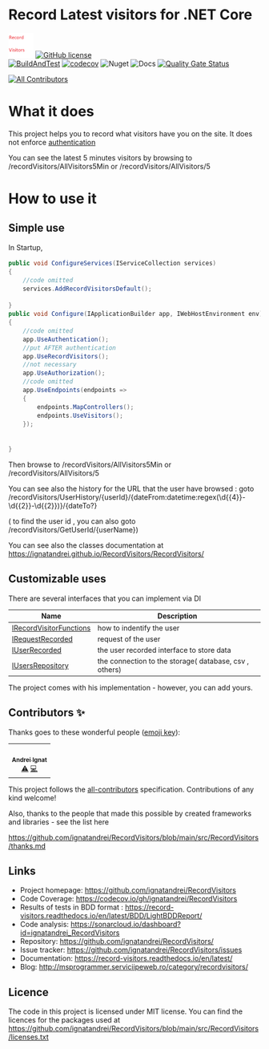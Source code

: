 
# Record Latest visitors for .NET Core 

<img src="https://github.com/ignatandrei/RecordVisitors/raw/main/docs/rv.png" width="50px"  height="50px" style="height: 50px; width:50px;" /> [![GitHub license](https://img.shields.io/badge/license-MIT-blue.svg)](https://github.com/ignatandrei/RecordVisitors/blob/master/LICENSE)  
[![BuildAndTest](https://github.com/ignatandrei/RecordVisitors/actions/workflows/dotnet.yml/badge.svg)](https://github.com/ignatandrei/RecordVisitors/actions/workflows/dotnet.yml) 
[![codecov](https://codecov.io/gh/ignatandrei/RecordVisitors/branch/main/graph/badge.svg?token=ur3OvnDoGh)](https://codecov.io/gh/ignatandrei/RecordVisitors)
![Nuget](https://img.shields.io/nuget/v/recordvisitors) ![Docs](https://readthedocs.org/projects/record-visitors/badge/?version=latest)
 [![Quality Gate Status](https://sonarcloud.io/api/project_badges/measure?project=ignatandrei_RecordVisitors&metric=alert_status)](https://sonarcloud.io/dashboard?id=ignatandrei_RecordVisitors)

<!-- ALL-CONTRIBUTORS-BADGE:START - Do not remove or modify this section -->
[![All Contributors](https://img.shields.io/badge/all_contributors-1-orange.svg?style=flat-square)](#contributors-)
<!-- ALL-CONTRIBUTORS-BADGE:END -->



# What it does

This project helps you to record what visitors have you on the site. It does not enforce [authentication](https://docs.microsoft.com/en-us/aspnet/core/security/authentication/?view=aspnetcore-5.0)

You can see the latest 5 minutes visitors by browsing to /recordVisitors/AllVisitors5Min or /recordVisitors/AllVisitors/5 

# How to use it

## Simple use

In Startup, 
```csharp
public void ConfigureServices(IServiceCollection services)
{
    //code omitted
    services.AddRecordVisitorsDefault();
    
}
public void Configure(IApplicationBuilder app, IWebHostEnvironment env)
{
    //code omitted 
    app.UseAuthentication();
    //put AFTER authentication
    app.UseRecordVisitors();
    //not necessary
    app.UseAuthorization();
    //code omitted
    app.UseEndpoints(endpoints =>
    {
        endpoints.MapControllers();
        endpoints.UseVisitors();
    });


}

```

Then browse to /recordVisitors/AllVisitors5Min or /recordVisitors/AllVisitors/5


You can see also the history for the URL that the user have browsed : goto 
/recordVisitors/UserHistory/{userId}/{dateFrom:datetime:regex(\\d{{4}}-\\d{{2}}-\\d{{2}})}/{dateTo?}

( to find the user id , you can also goto /recordVisitors/GetUserId/{userName})

You can see also the classes documentation at https://ignatandrei.github.io/RecordVisitors/RecordVisitors/


## Customizable uses

There are several interfaces that you can implement via DI


| Name                                                        | Description                                            |
| ----------------------------------------------------------- | ------------------------------------------------------ |
| [IRecordVisitorFunctions](IRecordVisitorFunctions/index.md) | how to indentify the user                              |
| [IRequestRecorded](IRequestRecorded/index.md)               | request of the user                                    |
| [IUserRecorded](IUserRecorded/index.md)                     | the user recorded interface to store data              |
| [IUsersRepository](IUsersRepository/index.md)               | the connection to the storage( database, csv , others) |



The project comes with his implementation - however, you can add yours.


## Contributors ✨

Thanks goes to these wonderful people ([emoji key](https://allcontributors.org/docs/en/emoji-key)):

<!-- ALL-CONTRIBUTORS-LIST:START - Do not remove or modify this section -->
<!-- prettier-ignore-start -->
<!-- markdownlint-disable -->
<table>
  <tr>
    <td align="center"><a href="http://msprogrammer.serviciipeweb.ro/"><img src="https://avatars.githubusercontent.com/u/153982?v=4?s=100" width="100px;" alt=""/><br /><sub><b>Andrei Ignat</b></sub></a><br /><a href="https://github.com/ignatandrei/RecordVisitors/commits?author=ignatandrei" title="Tests">⚠️</a> <a href="https://github.com/ignatandrei/RecordVisitors/commits?author=ignatandrei" title="Code">💻</a></td>
  </tr>
</table>

<!-- markdownlint-restore -->
<!-- prettier-ignore-end -->

<!-- ALL-CONTRIBUTORS-LIST:END -->

This project follows the [all-contributors](https://github.com/all-contributors/all-contributors) specification. Contributions of any kind welcome!

Also, thanks to the people that made this possible by created frameworks and libraries - see the list here

https://github.com/ignatandrei/RecordVisitors/blob/main/src/RecordVisitors/thanks.md

## Links

- Project homepage: https://github.com/ignatandrei/RecordVisitors 
- Code Coverage: https://codecov.io/gh/ignatandrei/RecordVisitors 
- Results of tests in BDD format : https://record-visitors.readthedocs.io/en/latest/BDD/LightBDDReport/ 
- Code analysis: https://sonarcloud.io/dashboard?id=ignatandrei_RecordVisitors
- Repository: https://github.com/ignatandrei/RecordVisitors/
- Issue tracker: https://github.com/ignatandrei/RecordVisitors/issues
- Documentation: https://record-visitors.readthedocs.io/en/latest/ 
- Blog: http://msprogrammer.serviciipeweb.ro/category/recordvisitors/ 

## Licence

The code in this project is licensed under MIT license.
You can find the licences for the packages used at https://github.com/ignatandrei/RecordVisitors/blob/main/src/RecordVisitors/licenses.txt 